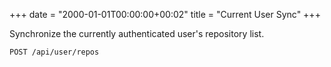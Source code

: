 +++
date = "2000-01-01T00:00:00+00:02"
title = "Current User Sync"
+++

Synchronize the currently authenticated user's repository list.

```
POST /api/user/repos
```
